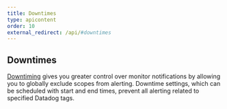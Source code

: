 ```yaml
---
title: Downtimes
type: apicontent
order: 10
external_redirect: /api/#downtimes
---
```

## Downtimes
[Downtiming][1] gives you greater control over monitor notifications by allowing you to globally exclude scopes from alerting. Downtime settings, which can be scheduled with start and end times, prevent all alerting related to specified Datadog tags.

[1]: /monitors/downtimes
